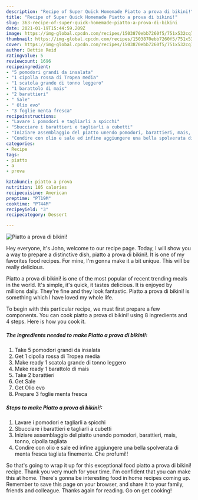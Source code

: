 ```yaml
---
description: "Recipe of Super Quick Homemade Piatto a prova di bikini!"
title: "Recipe of Super Quick Homemade Piatto a prova di bikini!"
slug: 363-recipe-of-super-quick-homemade-piatto-a-prova-di-bikini
date: 2021-01-19T15:44:59.209Z
image: https://img-global.cpcdn.com/recipes/1503870ebb7260f5/751x532cq70/piatto-a-prova-di-bikini-recipe-main-photo.jpg
thumbnail: https://img-global.cpcdn.com/recipes/1503870ebb7260f5/751x532cq70/piatto-a-prova-di-bikini-recipe-main-photo.jpg
cover: https://img-global.cpcdn.com/recipes/1503870ebb7260f5/751x532cq70/piatto-a-prova-di-bikini-recipe-main-photo.jpg
author: Bettie Reid
ratingvalue: 5
reviewcount: 1696
recipeingredient:
- "5 pomodori grandi da insalata"
- "1 cipolla rossa di Tropea media"
- "1 scatola grande di tonno leggero"
- "1 barattolo di mais"
- "2 barattieri"
- " Sale"
- " Olio evo"
- "3 foglie menta fresca"
recipeinstructions:
- "Lavare i pomodori e tagliarli a spicchi"
- "Sbucciare i barattieri e tagliarli a cubetti"
- "Iniziare assemblaggio del piatto unendo pomodori, barattieri, mais, tonno, cipolla tagliata"
- "Condire con olio e sale ed infine aggiungere una bella spolverata di menta fresca tagliata finemente. Che profumi!!"
categories:
- Recipe
tags:
- piatto
- a
- prova

katakunci: piatto a prova 
nutrition: 105 calories
recipecuisine: American
preptime: "PT19M"
cooktime: "PT44M"
recipeyield: "3"
recipecategory: Dessert

---
```



![Piatto a prova di bikini!](https://img-global.cpcdn.com/recipes/1503870ebb7260f5/751x532cq70/piatto-a-prova-di-bikini-recipe-main-photo.jpg)

Hey everyone, it's John, welcome to our recipe page. Today, I will show you a way to prepare a distinctive dish, piatto a prova di bikini!. It is one of my favorites food recipes. For mine, I'm gonna make it a bit unique. This will be really delicious.

Piatto a prova di bikini! is one of the most popular of recent trending meals in the world. It's simple, it's quick, it tastes delicious. It is enjoyed by millions daily. They're fine and they look fantastic. Piatto a prova di bikini! is something which I have loved my whole life.




To begin with this particular recipe, we must first prepare a few components. You can cook piatto a prova di bikini! using 8 ingredients and 4 steps. Here is how you cook it.

<!--inarticleads1-->

##### The ingredients needed to make Piatto a prova di bikini!:

1. Take 5 pomodori grandi da insalata
1. Get 1 cipolla rossa di Tropea media
1. Make ready 1 scatola grande di tonno leggero
1. Make ready 1 barattolo di mais
1. Take 2 barattieri
1. Get  Sale
1. Get  Olio evo
1. Prepare 3 foglie menta fresca




<!--inarticleads2-->

##### Steps to make Piatto a prova di bikini!:

1. Lavare i pomodori e tagliarli a spicchi
1. Sbucciare i barattieri e tagliarli a cubetti
1. Iniziare assemblaggio del piatto unendo pomodori, barattieri, mais, tonno, cipolla tagliata
1. Condire con olio e sale ed infine aggiungere una bella spolverata di menta fresca tagliata finemente. Che profumi!!




So that's going to wrap it up for this exceptional food piatto a prova di bikini! recipe. Thank you very much for your time. I'm confident that you can make this at home. There's gonna be interesting food in home recipes coming up. Remember to save this page on your browser, and share it to your family, friends and colleague. Thanks again for reading. Go on get cooking!
